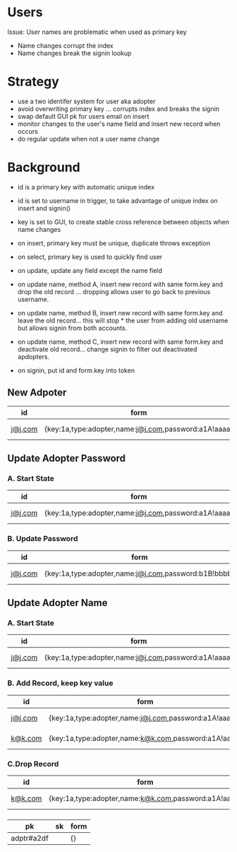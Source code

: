 # Users
Issue: User names are problematic when used as primary key
* Name changes corrupt the index
* Name changes break the signin lookup


# Strategy
* use a two identifer system for user aka adopter
* avoid overwriting primary key ... corrupts index and breaks the signin
* swap default GUI pk for users email on insert
* monitor changes to the user's name field and insert new record when occurs
* do regular update when not a user name change

# Background
* id is a primary key with automatic unique index
* id is set to username in trigger, to take advantage of unique index on insert and signin()
* key is set to GUI, to create stable cross reference between objects when name changes
* on insert, primary key must be unique, duplicate throws exception
* on select, primary key is used to quickly find user
* on update, update any field except the name field
* on update name, method A, insert new record with same form.key and drop the old record ... dropping allows user to go back to previous username.
* on update name, method B, insert new record with same form.key and leave the old record... this will stop * the user from adding old username but allows signin from both accounts.
* on update name, method C, insert new record with same form.key and deactivate old record... change signin to filter out deactivated apdopters.

* on signin, put id and form.key into token

## New Adpoter

|  id      | form                                                 | inserted | updated |
|  ------- | ---------------------------------------------------- | -------- | ------- |
|  j@j.com | {key:1a,type:adopter,name:j@j.com,password:a1A!aaaa} | 09-09-00 | 09-09-00 |

## Update Adopter Password
### A. Start State

|  id      | form                                                 | inserted | updated |
|  ------- | ---------------------------------------------------- | -------- | ------- |
| j@j.com  | {key:1a,type:adopter,name:j@j.com,password:a1A!aaaa} | 09-09-00 | 09-09-00 |

### B. Update Password

|  id      | form                                                 | inserted | updated |
|  ------- | ---------------------------------------------------- | -------- | ------- |
|  j@j.com | {key:1a,type:adopter,name:j@j.com,password:b1B!bbbb} | 09-09-00 | 09-09-00 |

## Update Adopter Name
### A. Start State

|  id      | form                                                 | inserted | updated |
|  ------- | ---------------------------------------------------- | -------- | ------- |
|  j@j.com | {key:1a,type:adopter,name:j@j.com,password:a1A!aaaa} | 09-09-00 | 09-09-00 |

### B. Add Record, keep key value

|  id      | form                                                 | inserted | updated |
|  ------- | ---------------------------------------------------- | -------- | ------- |
|  j@j.com | {key:1a,type:adopter,name:j@j.com,password:a1A!aaaa} | 09-09-00 | 09-09-00 |
|  k@k.com | {key:1a,type:adopter,name:k@k.com,password:a1A!aaaa} | 09-09-00 | 09-10-00 |

### C.Drop Record

|  id      | form                                                 | inserted | updated |
|  ------- | ---------------------------------------------------- | -------- | ------- |
|  k@k.com | {key:1a,type:adopter,name:k@k.com,password:a1A!aaaa} | 09-09-00 | 09-10-00 |

### 
|  pk | sk | form |
|  --- | --- | ---- |
|  adptr#a2df | | {} |
